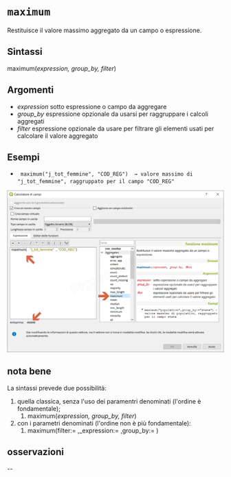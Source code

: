 # `maximum`

Restituisce il valore massimo aggregato da un campo o espressione.

## Sintassi

maximum(_expression, group_by, filter_)

## Argomenti

* _expression_ sotto espressione o campo da aggregare
* _group_by_ espressione opzionale da usarsi per raggruppare i calcoli aggregati
* _filter_ espressione opzionale da usare per filtrare gli elementi usati per calcolare il valore aggregato

## Esempi

* ` maximum("j_tot_femmine", "COD_REG")  → valore massimo di "j_tot_femmine", raggruppato per il campo "COD_REG"`

![](/img/aggregates/maximum/maximum1.png)

## nota bene

La sintassi prevede due possibilità:
1. quella classica, senza l'uso dei paramentri denominati (l'ordine è fondamentale);
    1. maximum(_expression, group_by, filter_)
2. con i parametri denominati (l'ordine non è più fondamentale): 
    1. maximum(filter:= ,_expression:= ,group_by:= )


## osservazioni

--